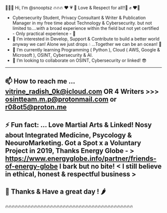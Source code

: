 👋👋👋 Hi, I’m @snooptsz 🔥🔥🔥 ❤️ 💗 💖 Love & Respect for all!!🫡 ✊ ❤️‍🔥
- Cybersecurity Student, Privacy Consultant & Writer & Publication Manager in my free time
 about Technology & Cybersecurity. but not limited to....with a broad experience within the field but not 
yet certified - Only practical experience - 🧧
- 👀 I’m interested in Develop, Support & Contribute to build a better world
anyway we can!
Alone we just drops 💧 ...Together we can be an ocean! 🌊
 - 🌱 I’m currently learning Programming ( Python ), Cloud ( AWS, Google & Microsoft ), OSINT,
Cybersecurity & AI. 
- 💞️ I’m looking to collaborate on OSINT, Cybersecurity or linked! 😎
----------------------------------------------------------------------------------
📫 How to reach me ...  vitrine_radish_0k@icloud.com  OR 4 Writers  >>> osintteam.m.p@protonmail.com or r08ot5@proton.me
----------------------------------------------------------------------------------
⚡ Fun fact: ... Love Martial Arts & Linked! Nosy about Integrated Medicine, Psycology & NeouroMarketing. 
Got a Spot x a Voluntary Project in 2019, Thanks Energy Globe - > https://www.energyglobe.info/partner/friends-of-energy-globe
I bark but no bite! < I still believe in ethical, honest & respectful business >
----------------------------------------------------------------------------------
🧨 Thanks & Have a great day ! 🌶️
----------------------------------------------------------------------------------
🔥🔥🔥🔥🔥🔥🔥🔥🔥🔥🔥🔥🔥🔥🔥🔥🔥🔥🔥🔥🔥🔥🔥🔥🔥🔥🔥🔥🔥🔥🔥🔥🔥🔥🔥🔥🔥🔥🔥🔥
